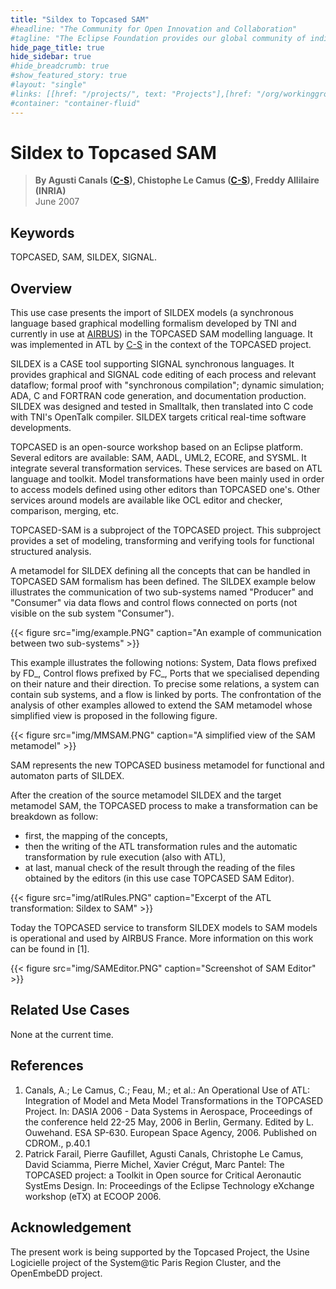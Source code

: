 ```yaml
---
title: "Sildex to Topcased SAM"
#headline: "The Community for Open Innovation and Collaboration"
#tagline: "The Eclipse Foundation provides our global community of individuals and organizations with a mature, scalable, and business-friendly environment for open source software collaboration and innovation."
hide_page_title: true
hide_sidebar: true
#hide_breadcrumb: true
#show_featured_story: true
#layout: "single"
#links: [[href: "/projects/", text: "Projects"],[href: "/org/workinggroups/", text: "Working Group"],[href: "/membership/", text: "Members"],[href: "/org/value", text: "Business Value"]]
#container: "container-fluid"
---
```


# Sildex to Topcased SAM

> **By Agusti Canals ([C-S](https://www.csgroup.eu/fr/)), Chistophe Le Camus ([C-S](https://www.csgroup.eu/fr/)), Freddy Allilaire (INRIA)** \
> June 2007

## Keywords

TOPCASED, SAM, SILDEX, SIGNAL.

## Overview

This use case presents the import of SILDEX models (a synchronous language based graphical modelling formalism developed by TNI and currently in use at [AIRBUS](https://www.airbus.com/en/)) in the TOPCASED SAM modelling language. It was implemented in ATL by [C-S](https://www.csgroup.eu/fr/) in the context of the TOPCASED project.

SILDEX is a CASE tool supporting SIGNAL synchronous languages. It provides graphical and SIGNAL code editing of each process and relevant dataflow; formal proof with "synchronous compilation"; dynamic simulation; ADA, C and FORTRAN code generation, and documentation production. SILDEX was designed and tested in Smalltalk, then translated into C code with TNI's OpenTalk compiler. SILDEX targets critical real-time software developments.

TOPCASED is an open-source workshop based on an Eclipse platform. Several editors are available: SAM, AADL, UML2, ECORE, and SYSML. It integrate several transformation services. These services are based on ATL language and toolkit. Model transformations have been mainly used in order to access models defined using other editors than TOPCASED one's. Other services around models are available like OCL editor and checker, comparison, merging, etc.

TOPCASED-SAM is a subproject of the TOPCASED project. This subproject provides a set of modeling, transforming and verifying tools for functional structured analysis.

A metamodel for SILDEX defining all the concepts that can be handled in TOPCASED SAM formalism has been defined. The SILDEX example below illustrates the communication of two sub-systems named "Producer" and "Consumer" via data flows and control flows connected on ports (not visible on the sub system "Consumer").

{{< figure src="img/example.PNG" caption="An example of communication between two sub-systems" >}}

This example illustrates the following notions: System, Data flows prefixed by FD_, Control flows prefixed by FC_, Ports that we specialised depending on their nature and their direction. To precise some relations, a system can contain sub systems, and a flow is linked by ports. The confrontation of the analysis of other examples allowed to extend the SAM metamodel whose simplified view is proposed in the following figure.

{{< figure src="img/MMSAM.PNG" caption="A simplified view of the SAM metamodel" >}}

SAM represents the new TOPCASED business metamodel for functional and automaton parts of SILDEX.

After the creation of the source metamodel SILDEX and the target metamodel SAM, the TOPCASED process to make a transformation can be breakdown as follow:

  * first, the mapping of the concepts,
  * then the writing of the ATL transformation rules and the automatic transformation by rule execution (also with ATL),
  * at last, manual check of the result through the reading of the files obtained by the editors (in this use case TOPCASED SAM Editor).

{{< figure src="img/atlRules.PNG" caption="Excerpt of the ATL transformation: Sildex to SAM" >}}

Today the TOPCASED service to transform SILDEX models to SAM models is operational and used by AIRBUS France. More information on this work can be found in [1].

{{< figure src="img/SAMEditor.PNG" caption="Screenshot of SAM Editor" >}}

## Related Use Cases

None at the current time.

## References

  1. Canals, A.; Le Camus, C.; Feau, M.; et al.: An Operational Use of ATL: Integration of Model and Meta Model Transformations in the TOPCASED Project. In: DASIA 2006 - Data Systems in Aerospace, Proceedings of the conference held 22-25 May, 2006 in Berlin, Germany. Edited by L. Ouwehand. ESA SP-630. European Space Agency, 2006. Published on CDROM., p.40.1
  2. Patrick Farail, Pierre Gaufillet, Agusti Canals, Christophe Le Camus, David Sciamma, Pierre Michel, Xavier Crégut, Marc Pantel: The TOPCASED project: a Toolkit in Open source for Critical Aeronautic SystEms Design. In: Proceedings of the Eclipse Technology eXchange workshop (eTX) at ECOOP 2006.

##  Acknowledgement

The present work is being supported by the Topcased Project, the Usine Logicielle project of the System@tic Paris Region Cluster, and the OpenEmbeDD project.

